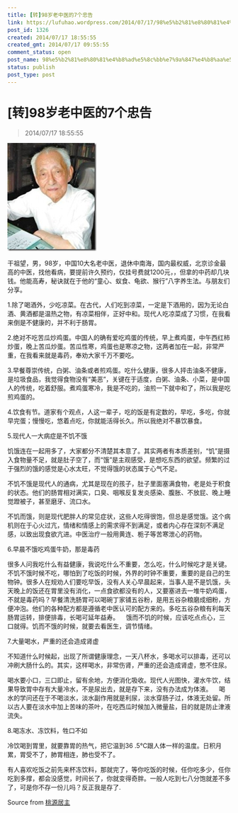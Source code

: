 ```yaml
---
title: [转]98岁老中医的7个忠告
link: https://lufuhao.wordpress.com/2014/07/17/98%e5%b2%81%e8%80%81%e4%b8%ad%e5%8c%bb%e7%9a%847%e4%b8%aa%e5%bf%a0%e5%91%8a/
post_id: 1326
created: 2014/07/17 18:55:55
created_gmt: 2014/07/17 09:55:55
comment_status: open
post_name: 98%e5%b2%81%e8%80%81%e4%b8%ad%e5%8c%bb%e7%9a%847%e4%b8%aa%e5%bf%a0%e5%91%8a
status: publish
post_type: post
---
```


# [转]98岁老中医的7个忠告

> 2014/07/17 18:55:55

![20140717-185555.jpg](/assets/images/20140717-185555.jpg)

干祖望，男，98岁，中国10大名老中医，退休中南海，国内最权威，北京诊金最高的中医，找他看病，要提前许久预约，仅挂号费就1200元，，但拿的中药却几块钱。他能高寿，秘诀就在于他的“童心、蚁食、龟欲、猴行”八字养生法。与朋友们分享。

1.除了喝酒外，少吃凉菜。在古代，人们吃到凉菜，一定是下酒用的，因为无论白酒、黄酒都是温热之物，有凉菜相伴，正好中和。现代人吃凉菜成了习惯，在我看来倒是不健康的，并不利于肠胃。

2.绝对不吃苦瓜炒鸡蛋。中国人的确有爱吃鸡蛋的传统，早上煮鸡蛋，中午西红柿炒蛋，晚上苦瓜炒蛋。苦瓜性寒，鸡蛋也是寒凉之物，这两者加在一起，非常严重，在我看来就是毒药，奉劝大家千万不要吃。

3.早餐尊崇传统，白粥、油条或者煎鸡蛋。吃什么健康，很多人抨击油条不健康，是垃圾食品，我觉得食物没有“美恶”，关键在于适度，白粥、油条、小菜，是中国人的传统，吃着舒服。煮鸡蛋寒冷，我是不吃的，油煎一下就中和了，所以我是吃煎鸡蛋的。

4.饮食有节。道家有个观点，人这一辈子，吃的饭是有定数的，早吃，多吃，你就早完蛋；慢慢吃，悠着点吃，你就能活得长久。所以我绝对不暴饮暴食。

5.现代人一大病症是不饥不饿

饥饿连在一起用多了，大家都分不清楚其本意了。其实两者有本质差别，“饥”是摄入食物量不足，就是肚子空了，而“饿”是主观感受，是想吃东西的欲望。频繁的过于强烈的饿的感觉是心水太旺，不觉得饿的状态属于心气不足。

不饥不饿是现代人的通病，尤其是现在的孩子，肚子里面塞满食物，老是处于积食的状态。他们的肠胃相对满实，口臭、咽喉反复发炎感染、腹胀、不放屁、晚上睡觉蹬被子，甚至磨牙、流口水。

不饥而饿，则是现代肥胖人的常见症状，这些人吃得很饱，但总是感觉饿。这个病机则在于心火过亢，情绪和情感上的需求得不到满足，或者内心存在深刻不满足感，以致出现食欲亢进。中医治疗一般用黄连、栀子等苦寒泄心的药物。

6.早晨不饿吃鸡蛋牛奶，那是毒药

很多人问我吃什么有益健康，我说吃什么不重要，怎么吃，什么时候吃才是关键。不饥不饿时候不吃，哪怕到了吃饭的时候，外界的时钟不重要，重要的是自己的生物钟。很多人在规劝人们要吃早饭，没有人关心早晨起来，当事人是不是饥饿，头天晚上的饭还在胃里没有消化，一点食欲都没有的人，又要塞进去一堆牛奶鸡蛋，不就是毒药吗？早餐清洗肠胃可以喝碗丁家铺五谷粉，是用五谷杂粮磨成细粉，方便冲泡。他们的各种配方都是遵循老中医认可的配方来的。多吃五谷杂粮有利每天肠胃运转，排便排毒，长喝可延年益寿。
   
饿而不饥的时候，应该吃点点心，三口就得。饥而不饿的时候，就要去看医生，调节情绪。

7.大量喝水，严重的还会造成肾虚

不知道什么时候起，出现了所谓健康理念，一天八杯水，多喝水可以排毒，还可以冲刷大肠什么的。其实，这样喝水，非常伤肾，严重的还会造成肾虚，憋不住尿。

喝水要小口，三口即止，留有余地，方便消化吸收。现代人光图快，灌水牛饮，结果导致胃中存有大量冷水，不是尿出去，就是存下来，没有办法成为体液。
   
喝水的学问还在于不喝淡水，淡水副作用就是利尿，淡水穿肠子过，体液无处留。所以古人要在淡水中加上苦味的茶叶，在吃西瓜时候加入微量盐，目的就是防止津液流失。

8.喝冻水、冻饮料，牲口不如

冷饮喝到胃里，就要靠胃的热气，把它温到36 .5℃跟人体一样的温度。日积月累，胃受不了，肺胃相连，肺也受不了。

有人喜欢吃饭之前先来杯冻饮料，那就完了，等你吃饭的时候，任你吃多少，任你吃到多撑，都会没感觉，时间长了，你就变得奇胖。一般人吃到七八分饱就差不多了，可是你不存一份儿吗？反正我是存了.

Source from [桃源居主](http://wctbk.blog.163.com/blog/static/830655372014614101621335/)
